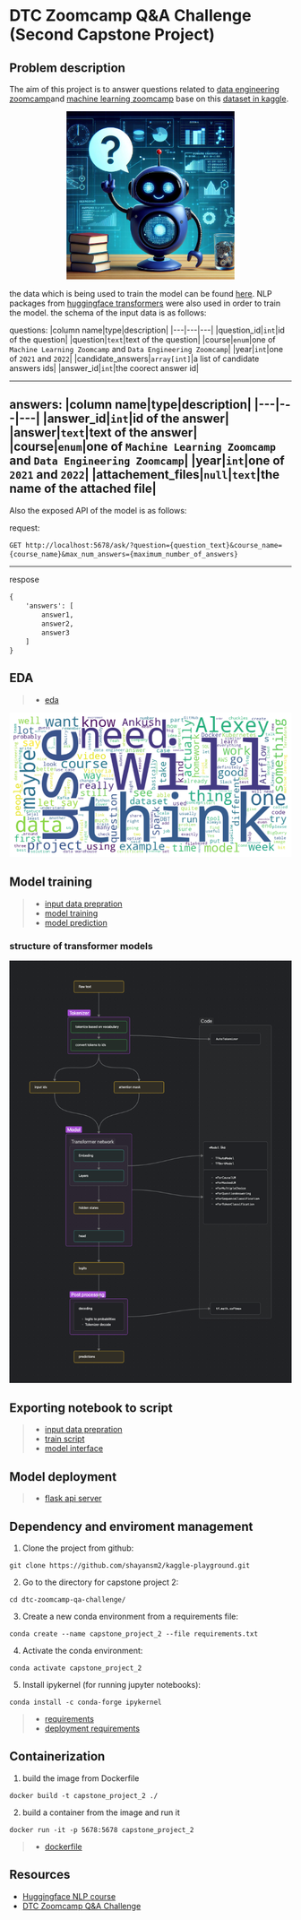 # DTC Zoomcamp Q&A Challenge (Second Capstone Project)

## Problem description
The aim of this project is to answer questions related to [data engineering zoomcamp](https://github.com/DataTalksClub/data-engineering-zoomcamp/)and [machine learning zoomcamp](https://github.com/DataTalksClub/machine-learning-zoomcamp) base on this [dataset in kaggle](https://www.kaggle.com/competitions/dtc-zoomcamp-qa-challenge/overview).

<div style="text-align: center;">
    <img src="./_fe592c44-94d1-4aeb-9448-f6d49f56a1b9.jpeg" alt="alt_text" width="300" height="300"/>
</div>

the data which is being used to train the model can be found [here](./data/). NLP packages from [huggingface transformers](https://huggingface.co/docs/transformers/index) were also used in order to train the model. the schema of the input data is as follows:

questions:
|column name|type|description|
|---|---|---|
|question_id|`int`|id of the question|
|question|`text`|text of the question|
|course|`enum`|one of `Machine Learning Zoomcamp` and `Data Engineering Zoomcamp`|
|year|`int`|one of `2021` and `2022`|
|candidate_answers|`array[int]`|a list of candidate answers ids|
|answer_id|`int`|the coorect answer id|

---

answers:
|column name|type|description|
|---|---|---|
|answer_id|`int`|id of the answer|
|answer|`text`|text of the answer|
|course|`enum`|one of `Machine Learning Zoomcamp` and `Data Engineering Zoomcamp`|
|year|`int`|one of `2021` and `2022`|
|attachement_files|`null`\|`text`|the name of the attached file|
---
Also the exposed API of the model is as follows:

request:
```
GET http://localhost:5678/ask/?question={question_text}&course_name={course_name}&max_num_answers={maximum_number_of_answers}
```
---
respose
```
{
    'answers': [
        answer1,
        answer2,
        answer3
    ]
}
```


## EDA
> - [eda](/eda.ipynb)

![wordcloud](./wordclouds.png)
## Model training
> - [input data prepration](./data-prepration.ipynb)
> - [model training](./happy-path.ipynb)
> - [model prediction](./predict.ipynb)
### structure of transformer models
![transformers](./transformer.png)


## Exporting notebook to script
> - [input data prepration](./py_scripts/data_prepration.py)
> - [train script](./py_scripts/train.py)
> - [model interface](./py_scripts/model_interface.py)

## Model deployment
> - [flask api server](./py_scripts/api_server.py)

## Dependency and enviroment management
1. Clone the project from github:
```
git clone https://github.com/shayansm2/kaggle-playground.git
```
2. Go to the directory for capstone project 2:
```
cd dtc-zoomcamp-qa-challenge/
```
3. Create a new conda environment from a requirements file:
```
conda create --name capstone_project_2 --file requirements.txt
```
4. Activate the conda environment:
```
conda activate capstone_project_2
```
5. Install ipykernel (for running jupyter notebooks):
```
conda install -c conda-forge ipykernel
```
> - [requirements](./requirements.txt)
> - [deployment requirements](./requirements_deployment.txt)

## Containerization
1. build the image from Dockerfile
```
docker build -t capstone_project_2 ./
```
2. build a container from the image and run it
```
docker run -it -p 5678:5678 capstone_project_2
```
> - [dockerfile](./Dockerfile)

## Resources
- [Huggingface NLP course](https://huggingface.co/learn/nlp-course/chapter1/1)
- [DTC Zoomcamp Q&A Challenge
](https://www.kaggle.com/competitions/dtc-zoomcamp-qa-challenge/overview)